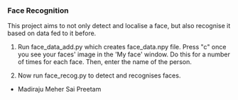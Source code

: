### Face Recognition

This project aims to not only detect and localise a face, but also recognise it based on data fed to it before.

1. Run face_data_add.py which creates face_data.npy file. Press "c" once you see your faces' image in the 'My face' window. Do this for a number of times for each face. Then, enter the name of the person.

2. Now run face_recog.py to detect and recognises faces.

- Madiraju Meher Sai Preetam

